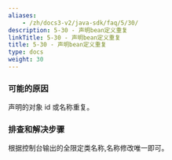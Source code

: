 ```yaml
---
aliases:
    - /zh/docs3-v2/java-sdk/faq/5/30/
description: 5-30 - 声明bean定义重复
linkTitle: 5-30 - 声明bean定义重复
title: 5-30 - 声明bean定义重复
type: docs
weight: 30
---
```



### 可能的原因

声明的对象 id 或名称重复。

### 排查和解决步骤

根据控制台输出的全限定类名称,名称修改唯一即可。